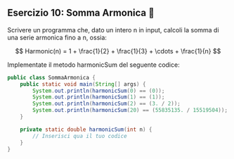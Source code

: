 ## Esercizio 10: Somma Armonica 🛵

Scrivere un programma che, dato un intero n in input, calcoli la somma di una serie armonica
fino a n, ossia:

$$
Harmonic(n) = 1 + \frac{1}{2} + \frac{1}{3} + \cdots + \frac{1}{n}
$$

Implementate il metodo harmonicSum del seguente codice:

```java
public class SommaArmonica {
    public static void main(String[] args) {
        System.out.println(harmonicSum(0) == (0));
        System.out.println(harmonicSum(1) == (1));
        System.out.println(harmonicSum(2) == (3. / 2));
        System.out.println(harmonicSum(20) == (55835135. / 15519504));
    }

    private static double harmonicSum(int n) {
        // Inserisci qua il tuo codice
    }
}
```
